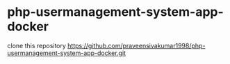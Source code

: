 # php-usermanagement-system-app-docker

clone this repository https://github.com/praveensivakumar1998/php-usermanagement-system-app-docker.git
